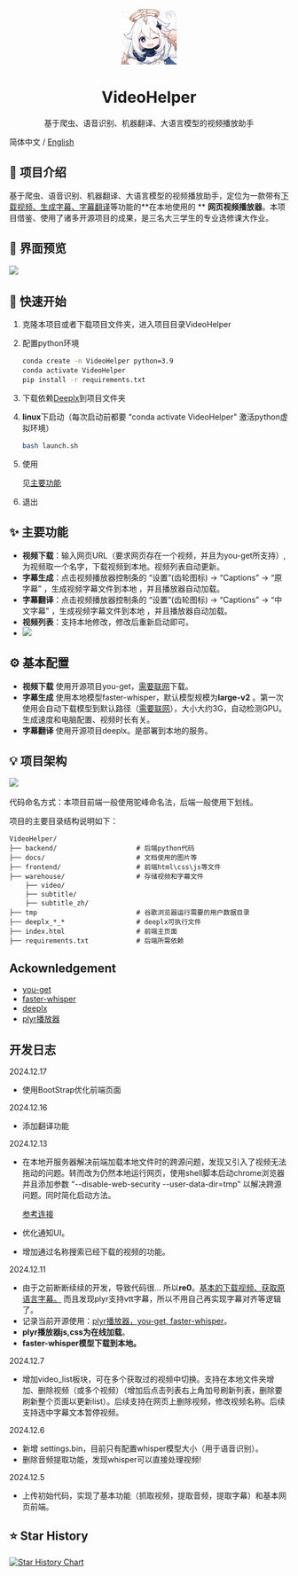 <div align="center">
  <img src="./docs/images/logo.jpeg"alt="VideoCaptioner Logo" width="100">
  <h1>VideoHelper</h1>
  <p>基于爬虫、语音识别、机器翻译、大语言模型的视频播放助手</p>
</div>

  简体中文 / [English](./docs/Readme_EN.md)

## 📖 项目介绍

​	基于爬虫、语音识别、机器翻译、大语言模型的视频播放助手，定位为一款带有<u>下载视频、生成字幕、字幕翻译</u>等功能的**在本地使用的 ** **网页视频播放器**。本项目借鉴、使用了诸多开源项目的成果，是三名大三学生的专业选修课大作业。

## 📸 界面预览

![](https://gitee.com/myclms/pictures/raw/master/image-20241214152151193.png)



## 🚀 快速开始

1. 克隆本项目或者下载项目文件夹，进入项目目录VideoHelper

2. 配置python环境

   ``` bash
   conda create -n VideoHelper python=3.9
   conda activate VideoHelper
   pip install -r requirements.txt
   ```

3. 下载依赖[Deeplx](https://github.com/OwO-Network/DeepLX/releases)到项目文件夹

3. **linux**下启动（每次启动前都要 “conda activate VideoHelper” 激活python虚拟环境）

   ```sh
   bash launch.sh
   ```

4. 使用

   见[主要功能](#functions)

5. 退出


 <span id="functions"> </span>

## ✨ 主要功能

- **视频下载**：输入网页URL（要求网页存在一个视频，并且为you-get所支持）,为视频取一个名字，下载视频到本地。视频列表自动更新。
- **字幕生成**：点击视频播放器控制条的 “设置”(齿轮图标) -> “Captions” -> “原字幕” ，生成视频字幕文件到本地 ，并且播放器自动加载。
- **字幕翻译**：点击视频播放器控制条的 “设置”(齿轮图标) -> “Captions” -> “中文字幕” ，生成视频字幕文件到本地 ，并且播放器自动加载。
- **视频列表**：支持本地修改，修改后重新启动即可。
- ![](https://gitee.com/myclms/pictures/raw/master/image-20241214152055615.png)

## ⚙️ 基本配置

- **视频下载** 使用开源项目you-get，<u>需要联网</u>下载。
- **字幕生成** 使用本地模型faster-whisper，默认模型规模为**large-v2** 。第一次使用会自动下载模型到默认路径（<u>需要联网</u>），大小大约3G，自动检测GPU。生成速度和电脑配置、视频时长有关。
- **字幕翻译** 使用开源项目deeplx。是部署到本地的服务。



## 💡 项目架构

![](https://gitee.com/myclms/pictures/raw/master/image-20241212220322630.png)

代码命名方式：本项目前端一般使用驼峰命名法，后端一般使用下划线。

项目的主要目录结构说明如下：

```
VideoHelper/
├── backend/                    # 后端python代码
├── docs/                    	# 文档使用的图片等
├── frontend/					# 前端html\css\js等文件
├── warehouse/					# 存储视频和字幕文件
	├── video/
	├── subtitle/
	├── subtitle_zh/
├── tmp							# 谷歌浏览器运行需要的用户数据目录
├── deeplx_*_*					# deeplx可执行文件
├── index.html					# 前端主页面
├── requirements.txt			# 后端所需依赖
```

## Ackownledgement

- [you-get](https://github.com/soimort/you-get)
- [faster-whisper](https://github.com/SYSTRAN/faster-whisper)
- [deeplx](https://github.com/OwO-Network/DeepLX)
- [plyr播放器](https://github.com/sampotts/plyr)



## 开发日志

2024.12.17

- 使用BootStrap优化前端页面

2024.12.16

- 添加翻译功能

2024.12.13

- 在本地开服务器解决前端加载本地文件时的跨源问题，发现又引入了视频无法拖动的问题。转而改为仍然本地运行网页，使用shell脚本启动chrome浏览器并且添加参数 “--disable-web-security --user-data-dir=tmp” 以解决跨源问题。同时简化启动方法。

  [参考连接](https://blog.csdn.net/weixin_48594833/article/details/124345191)

- 优化通知UI。

- 增加通过名称搜索已经下载的视频的功能。

2024.12.11

- 由于之前断断续续的开发，导致代码很... 所以**re0**。<u>基本的下载视频、获取原语言字幕。</u> 而且发现plyr支持vtt字幕，所以不用自己再实现字幕对齐等逻辑了。
- 记录当前开源使用：<u>plyr播放器，you-get, faster-whisper</u>。
- **plyr播放器js,css为在线加载**。
- **faster-whisper模型下载到本地。**

2024.12.7

- 增加video_list板块，可在多个获取过的视频中切换。支持在本地文件夹增加、删除视频（或多个视频）（增加后点击列表右上角加号刷新列表，删除要刷新整个页面以更新list）。后续支持在网页上删除视频，修改视频名称。后续支持选中字幕文本暂停视频。

2024.12.6

- 新增 settings.bin，目前只有配置whisper模型大小（用于语音识别）。
- 删除音频提取功能，发现whisper可以直接处理视频!

2024.12.5

- 上传初始代码，实现了基本功能（抓取视频，提取音频，提取字幕）和基本网页前端。

## ⭐ Star History

[![Star History Chart](https://api.star-history.com/svg?repos=myclms/VideoHelper&type=Date)](https://star-history.com/#myclms/VideoHelper&Date)